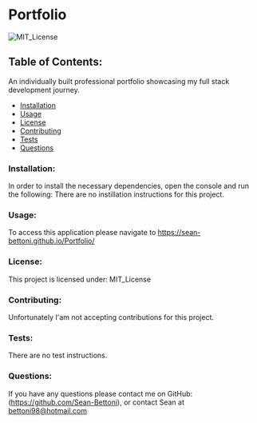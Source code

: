 
  # Portfolio

  ![MIT_License](https://img.shields.io/badge/MIT_License-License-purple)
  ## Table of Contents:
  An individually built professional portfolio showcasing my full stack development journey.
  * [Installation](#install)
  * [Usage](#usage)
  * [License](#license)
  * [Contributing](#contribute)
  * [Tests](#tests)
  * [Questions](#questions)
  ### Installation:
  In order to install the necessary dependencies, open the console and run the following:
  There are no instillation instructions for this project.
  ### Usage:
  To access this application please navigate to https://sean-bettoni.github.io/Portfolio/
  ### License:
  This project is licensed under:
  MIT_License
  ### Contributing:
  Unfortunately I'am not accepting contributions for this project.
  ### Tests:
  There are no test instructions.
  ### Questions:
  If you have any questions please contact me on GitHub:
  (https://github.com/Sean-Bettoni), or contact Sean at bettoni98@hotmail.com
  
